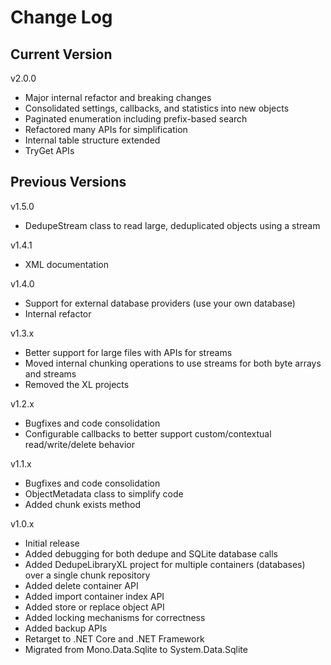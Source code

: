 # Change Log

## Current Version

v2.0.0

- Major internal refactor and breaking changes
- Consolidated settings, callbacks, and statistics into new objects
- Paginated enumeration including prefix-based search
- Refactored many APIs for simplification
- Internal table structure extended
- TryGet APIs

## Previous Versions

v1.5.0

- DedupeStream class to read large, deduplicated objects using a stream

v1.4.1

- XML documentation

v1.4.0

- Support for external database providers (use your own database)
- Internal refactor

v1.3.x

- Better support for large files with APIs for streams
- Moved internal chunking operations to use streams for both byte arrays and streams
- Removed the XL projects

v1.2.x

- Bugfixes and code consolidation
- Configurable callbacks to better support custom/contextual read/write/delete behavior

v1.1.x

- Bugfixes and code consolidation
- ObjectMetadata class to simplify code
- Added chunk exists method

v1.0.x

- Initial release
- Added debugging for both dedupe and SQLite database calls
- Added DedupeLibraryXL project for multiple containers (databases) over a single chunk repository
- Added delete container API
- Added import container index API
- Added store or replace object API
- Added locking mechanisms for correctness
- Added backup APIs
- Retarget to .NET Core and .NET Framework
- Migrated from Mono.Data.Sqlite to System.Data.Sqlite
